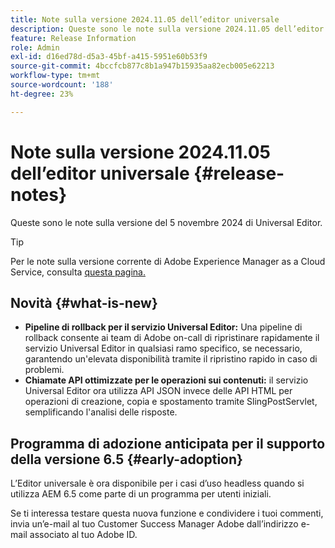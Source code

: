 ```yaml
---
title: Note sulla versione 2024.11.05 dell’editor universale
description: Queste sono le note sulla versione 2024.11.05 dell’editor universale.
feature: Release Information
role: Admin
exl-id: d16ed78d-d5a3-45bf-a415-5951e60b53f9
source-git-commit: 4bccfcb877c8b1a947b15935aa82ecb005e62213
workflow-type: tm+mt
source-wordcount: '188'
ht-degree: 23%

---
```



# Note sulla versione 2024.11.05 dell’editor universale {#release-notes}

Queste sono le note sulla versione del 5 novembre 2024 di Universal Editor.

>[!TIP]
>
>Per le note sulla versione corrente di Adobe Experience Manager as a Cloud Service, consulta [questa pagina.](/help/release-notes/release-notes-cloud/release-notes-current.md)

## Novità {#what-is-new}

* **Pipeline di rollback per il servizio Universal Editor:** Una pipeline di rollback consente ai team di Adobe on-call di ripristinare rapidamente il servizio Universal Editor in qualsiasi ramo specifico, se necessario, garantendo un&#39;elevata disponibilità tramite il ripristino rapido in caso di problemi.
* **Chiamate API ottimizzate per le operazioni sui contenuti:** il servizio Universal Editor ora utilizza API JSON invece delle API HTML per operazioni di creazione, copia e spostamento tramite SlingPostServlet, semplificando l&#39;analisi delle risposte.

## Programma di adozione anticipata per il supporto della versione 6.5 {#early-adoption}

L’Editor universale è ora disponibile per i casi d’uso headless quando si utilizza AEM 6.5 come parte di un programma per utenti iniziali.

Se ti interessa testare questa nuova funzione e condividere i tuoi commenti, invia un’e-mail al tuo Customer Success Manager Adobe dall’indirizzo e-mail associato al tuo Adobe ID.

